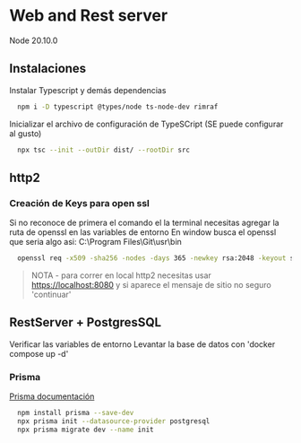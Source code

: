 # Web and Rest server

Node 20.10.0

## Instalaciones

Instalar Typescript y demás dependencias

```bash
  npm i -D typescript @types/node ts-node-dev rimraf
```

Inicializar el archivo de configuración de TypeSCript (SE puede configurar al gusto)

```bash
  npx tsc --init --outDir dist/ --rootDir src
```

## http2

### Creación de Keys para open ssl

Si no reconoce de primera el comando el la terminal necesitas agregar la ruta de openssl en las variables de entorno
En window busca el openssl que seria algo asi: C:\Program Files\Git\usr\bin

```bash
  openssl req -x509 -sha256 -nodes -days 365 -newkey rsa:2048 -keyout server.key -out server.crt
```

> NOTA - para correr en local http2 necesitas usar <https://localhost:8080> y si aparece el mensaje de sitio no seguro 'continuar'

## RestServer + PostgresSQL

Verificar las variables de entorno
Levantar la base de datos con 'docker compose up -d'

### Prisma

[Prisma documentación](https://www.prisma.io/docs/getting-started/quickstart-sqlite)

```bash
  npm install prisma --save-dev
  npx prisma init --datasource-provider postgresql
  npx prisma migrate dev --name init
```
